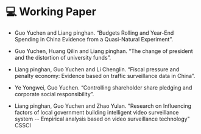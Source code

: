 # 💻 Working Paper
- Guo Yuchen and Liang pinghan. “Budgets Rolling and Year-End Spending in China Evidence from a Quasi-Natural Experiment”.
- Guo Yuchen, Huang Qilin and Liang pinghan. “The change of president and the distortion of university funds”.
- Liang pinghan, Guo Yuchen and Li Chenglin. “Fiscal pressure and penalty economy: Evidence based on traffic surveillance data in China”.

- Ye Yongwei, Guo Yuchen. “Controlling shareholder share pledging and corporate social responsibility”.   
- Liang pinghan, Guo Yuchen and Zhao Yulan. "Research on Influencing factors of local government building intelligent video surveillance system
-- Empirical analysis based on video surveillance technology" CSSCI
